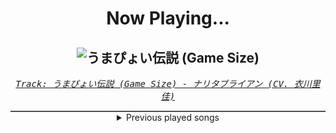 <div align="center"> 
<h1>Now Playing...</h1>

![うまぴょい伝説 (Game Size)](https://i.scdn.co/image/ab67616d00001e02442bdd8d193c737a1db5f481)
--
_<samp><a href="https://open.spotify.com/track/63HNKFQQmt4AAqZQLmBTkH">Track: うまぴょい伝説 (Game Size) - ナリタブライアン (CV. 衣川里佳)</a></samp>_

<div style="border: 1px #4B5054 solid"></div>
<details>
  <summary>
    Previous played songs
  </summary>
  <table>
    <thead>
      <tr>
        <th>
          Artist
        </th>
        <th>
          Song
        </th>
        <th>
          Link
        </th>
      </tr>
    </thead>
    <tbody>
      <tr><td>ナリタブライアン (CV. 衣川里佳)</td><td>うまぴょい伝説 (Game Size)</td><td><a href="https://open.spotify.com/track/63HNKFQQmt4AAqZQLmBTkH">https://open.spotify.com/track/63HNKFQQmt4AAqZQLmBTkH</a></td></tr><tr><td>The Browning</td><td>Apollo</td><td><a href="https://open.spotify.com/track/0yd8ILrr7RmWTbJmI6WMVn">https://open.spotify.com/track/0yd8ILrr7RmWTbJmI6WMVn</a></td></tr><tr><td>The Browning</td><td>HIVEMIND</td><td><a href="https://open.spotify.com/track/2wX2N66kttwcBtNQtqCNSu">https://open.spotify.com/track/2wX2N66kttwcBtNQtqCNSu</a></td></tr><tr><td>The Browning</td><td>Poison - BIOHEX & Jonny McBee Remix</td><td><a href="https://open.spotify.com/track/137uPRZseMO5omotiImXFR">https://open.spotify.com/track/137uPRZseMO5omotiImXFR</a></td></tr><tr><td>The Browning</td><td>Poison - BIOHEX & Jonny McBee Remix</td><td><a href="https://open.spotify.com/track/137uPRZseMO5omotiImXFR">https://open.spotify.com/track/137uPRZseMO5omotiImXFR</a></td></tr><tr><td>スペシャルウィーク (CV. 和氣あず未)</td><td>GIRLS' LEGEND U (Game Size)</td><td><a href="https://open.spotify.com/track/537bMPunNZrnYFGAKIr2x9">https://open.spotify.com/track/537bMPunNZrnYFGAKIr2x9</a></td></tr><tr><td>オグリキャップ (CV. 高柳知葉)</td><td>本能スピード (Game Size)</td><td><a href="https://open.spotify.com/track/2mDUjMTzqfE8ey2Rh35uHi">https://open.spotify.com/track/2mDUjMTzqfE8ey2Rh35uHi</a></td></tr><tr><td>ナリタブライアン (CV. 衣川里佳)</td><td>BLAZE (Game Size)</td><td><a href="https://open.spotify.com/track/0CWu8xQtjv48PfhgXBoMyM">https://open.spotify.com/track/0CWu8xQtjv48PfhgXBoMyM</a></td></tr><tr><td>オグリキャップ (CV. 高柳知葉)</td><td>Legend-Changer - Game Size</td><td><a href="https://open.spotify.com/track/7lloLCeSFXBXeOXmSlW5c6">https://open.spotify.com/track/7lloLCeSFXBXeOXmSlW5c6</a></td></tr><tr><td>We Came As Romans</td><td>no rest for the dreamer</td><td><a href="https://open.spotify.com/track/0p1nwTGv35sIneHIBk4gCE">https://open.spotify.com/track/0p1nwTGv35sIneHIBk4gCE</a></td></tr><tr><td>Colorblind</td><td>Needle Eye</td><td><a href="https://open.spotify.com/track/69mgPGTGELX5ShJN1TmhUY">https://open.spotify.com/track/69mgPGTGELX5ShJN1TmhUY</a></td></tr><tr><td>Atreyu</td><td>Five Vicodin Chased With a Shot of Clarity</td><td><a href="https://open.spotify.com/track/0cqZEJKjoUgoyBVVBm1QDk">https://open.spotify.com/track/0cqZEJKjoUgoyBVVBm1QDk</a></td></tr><tr><td>Born Of Osiris</td><td>Dark Fable</td><td><a href="https://open.spotify.com/track/1etx1l6X7ykSyVpNYhnbTo">https://open.spotify.com/track/1etx1l6X7ykSyVpNYhnbTo</a></td></tr><tr><td>Born Of Osiris</td><td>Torchbearer</td><td><a href="https://open.spotify.com/track/3hFwilF6PA2BEUsOOmu71I">https://open.spotify.com/track/3hFwilF6PA2BEUsOOmu71I</a></td></tr><tr><td>Atreyu</td><td>Right Side of the Bed</td><td><a href="https://open.spotify.com/track/59LEMrpo5r4MSXq2pYvOOf">https://open.spotify.com/track/59LEMrpo5r4MSXq2pYvOOf</a></td></tr><tr><td>Colorblind</td><td>Misery Loves Company</td><td><a href="https://open.spotify.com/track/0kl4HdL5xUmvlSn01TnPEB">https://open.spotify.com/track/0kl4HdL5xUmvlSn01TnPEB</a></td></tr><tr><td>Not Enough Space</td><td>Devil Left Me On Read</td><td><a href="https://open.spotify.com/track/3NPRxYvmN6Dw9ppTvzdJKM">https://open.spotify.com/track/3NPRxYvmN6Dw9ppTvzdJKM</a></td></tr><tr><td>Three Days Grace</td><td>Mayday</td><td><a href="https://open.spotify.com/track/0ZQAkTuxLv7EcNmd302QjA">https://open.spotify.com/track/0ZQAkTuxLv7EcNmd302QjA</a></td></tr><tr><td>Upon A Burning Body</td><td>Daywalker</td><td><a href="https://open.spotify.com/track/1BtTM4n0yrGbT1RuImsuGE">https://open.spotify.com/track/1BtTM4n0yrGbT1RuImsuGE</a></td></tr><tr><td>Orbit Culture</td><td>Hydra</td><td><a href="https://open.spotify.com/track/24hTw9XNGHcdxc3nukxy5S">https://open.spotify.com/track/24hTw9XNGHcdxc3nukxy5S</a></td></tr>
    </tbody>
  </table>
</details>

</div>
